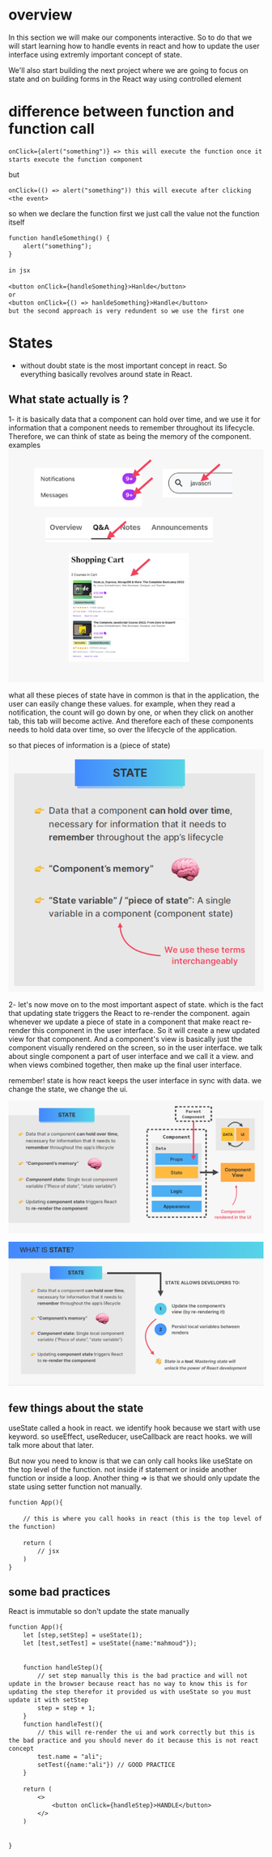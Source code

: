 # overview

In this section we will make our components interactive. So to do that we will start learning how to handle events in react and how to update the user interface using extremly important concept of state.

We'll also start building the next project where we are going to focus on state and on building forms in the React way using controlled element

# difference between function and function call

```
onClick={alert("something")} => this will execute the function once it starts execute the function component
```

but

```
onClick=(() => alert("something")) this will execute after clicking <the event>
```

so when we declare the function first we just call the value not the function itself

```
function handleSomething() {
    alert("something");
}

in jsx

<button onClick={handleSomething}>Hanlde</button>
or
<button onClick={() => hanldeSomething}>Handle</button>
but the second approach is very redundent so we use the first one

```

# States

- without doubt state is the most important concept in react. So everything basically revolves around state in React.

## What state actually is ?

1- it is basically data that a component can hold over time, and we use it for information that a component needs to remember throughout its lifecycle.
Therefore, we can think of state as being the memory of the component.
examples
![](./01.png)

what all these pieces of state have in common is that in the application, the user can easily change these values.
for example, when they read a notification, the count will go down by one, or when they click on another tab, this tab will become active.
And therefore each of these components needs to hold data over time, so over the lifecycle of the application.

so that pieces of information is a (piece of state)
![](./02.png)

2- let's now move on to the most important aspect of state.
which is the fact that updating state triggers the React to re-render the component.
again whenever we update a piece of state in a component that make react re-render this component in the user interface.
So it will create a new updated view for that component.
And a component's view is basically just the component visually rendered on the screen, so in the user interface.
we talk about single component a part of user interface and we call it a view.
and when views combined together, then make up the final user interface.

remember! state is how react keeps the user interface in sync with data. we change the state, we change the ui.

![](./03.png)

![summary](./04.png)

## few things about the state

useState called a hook in react. we identify hook because we start with use keyword.
so useEffect, useReducer, useCallback are react hooks. we will talk more about that later.

But now you need to know is that we can only call hooks like useState on the top level of the function.
not inside if statement or inside another function or inside a loop.
Another thing => is that we should only update the state using setter function not manually.

```
function App(){

    // this is where you call hooks in react (this is the top level of the function)

    return (
        // jsx
    )
}
```

## some bad practices

React is immutable so don't update the state manually

```
function App(){
    let [step,setStep] = useState(1);
    let [test,setTest] = useState({name:"mahmoud"});


    function handleStep(){
        // set step manually this is the bad practice and will not update in the browser because react has no way to know this is for updating the step therefor it provided us with useState so you must update it with setStep
        step = step + 1;
    }
    function handleTest(){
        // this will re-render the ui and work correctly but this is the bad practice and you should never do it because this is not react concept
        test.name = "ali";
        setTest({name:"ali"}) // GOOD PRACTICE
    }

    return (
        <>
            <button onClick={handleStep}>HANDLE</button>
        </>
    )


}
```
